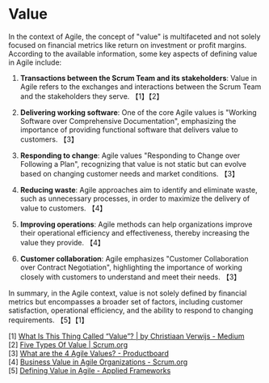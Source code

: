 # Value
In the context of Agile, the concept of "value" is multifaceted and not solely focused on financial metrics like return on investment or profit margins. According to the available information, some key aspects of defining value in Agile include:

1. **Transactions between the Scrum Team and its stakeholders**: Value in Agile refers to the exchanges and interactions between the Scrum Team and the stakeholders they serve. 【1】【2】

2. **Delivering working software**: One of the core Agile values is "Working Software over Comprehensive Documentation", emphasizing the importance of providing functional software that delivers value to customers. 【3】

3. **Responding to change**: Agile values "Responding to Change over Following a Plan", recognizing that value is not static but can evolve based on changing customer needs and market conditions. 【3】

4. **Reducing waste**: Agile approaches aim to identify and eliminate waste, such as unnecessary processes, in order to maximize the delivery of value to customers. 【4】

5. **Improving operations**: Agile methods can help organizations improve their operational efficiency and effectiveness, thereby increasing the value they provide. 【4】

6. **Customer collaboration**: Agile emphasizes "Customer Collaboration over Contract Negotiation", highlighting the importance of working closely with customers to understand and meet their needs. 【3】

In summary, in the Agile context, value is not solely defined by financial metrics but encompasses a broader set of factors, including customer satisfaction, operational efficiency, and the ability to respond to changing requirements. 【5】【1】

[1] [What Is This Thing Called “Value”? | by Christiaan Verwijs - Medium](https://medium.com/the-liberators/what-is-this-thing-called-business-value-3b88b734d5a9)  
[2] [Five Types Of Value | Scrum.org](https://www.scrum.org/resources/blog/five-types-value)  
[3] [What are the 4 Agile Values? - Productboard](https://www.productboard.com/glossary/agile-values/)  
[4] [Business Value in Agile Organizations - Scrum.org](https://www.scrum.org/resources/blog/business-value-agile-organizations)  
[5] [Defining Value in Agile - Applied Frameworks](https://appliedframeworks.com/blog/defining-value-in-agile)
